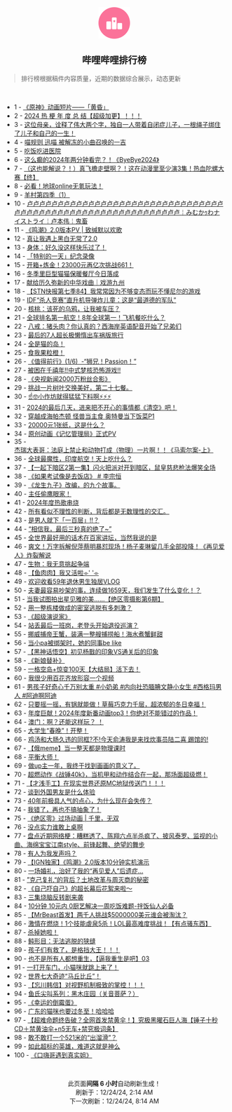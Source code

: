 <div align="center">
    <img src="./assets/icon_rank.png" alt="logo" />
    <h2>哔哩哔哩排行榜</h>
</div>

> 排行榜根据稿件内容质量，近期的数据综合展示，动态更新

<br />

<ul><li><span>1 - <a href=https://www.bilibili.com/BV1mtCNY3EiH target=_blank>《原神》动画短片——「黄昏」</a></span></li><li><span>2 - <a href=https://www.bilibili.com/BV1ozkSYmEpx target=_blank>2024&nbsp;热&nbsp;梗&nbsp;年&nbsp;度&nbsp;总&nbsp;结【超级加更】！！！</a></span></li><li><span>3 - <a href=https://www.bilibili.com/BV1UXkmYcEus target=_blank>这位母亲，诠释了伟大两个字，独自一人带着自闭症儿子，一根绳子绑住了儿子和自己的一生！</a></span></li><li><span>4 - <a href=https://www.bilibili.com/BV18GkBYqEzK target=_blank>喵规则&nbsp;迅喵&nbsp;被解冻的小曲召唤的一吉</a></span></li><li><span>5 - <a href=https://www.bilibili.com/BV1WTktYcE9m target=_blank>吃饭吃进医院</a></span></li><li><span>6 - <a href=https://www.bilibili.com/BV1kxksYnEyp target=_blank>这么癫的2024年两分钟看完？！《ByeBye2024》</a></span></li><li><span>7 - <a href=https://www.bilibili.com/BV12okmYtEzw target=_blank>（这也能解说？！）真飞檐走壁啊？！这在动漫里至少演3集！热血陀螺大赛【终】</a></span></li><li><span>8 - <a href=https://www.bilibili.com/BV1ApkmYQEXc target=_blank>必看！地球online无氪玩法！</a></span></li><li><span>9 - <a href=https://www.bilibili.com/BV12SkuYUEz9 target=_blank>羊村第四季（1）</a></span></li><li><span>10 - <a href=https://www.bilibili.com/BV1ofk2YMETx target=_blank>卢卢卢卢卢卢卢卢卢卢卢卢卢卢卢卢卢卢卢卢卢卢卢卢卢卢卢卢卢卢卢卢卢卢卢卢卢卢卢卢卢卢卢卢卢卢卢卢卢卢卢卢卢卢卢卢卢卢卢￤みむかｩわナイストライ￤卢本伟￤鬼畜</a></span></li><li><span>11 - <a href=https://www.bilibili.com/BV1d6kmYuEox target=_blank>《鸣潮》2.0版本PV&nbsp;|&nbsp;致缄默以欢歌</a></span></li><li><span>12 - <a href=https://www.bilibili.com/BV1iok2YzEM2 target=_blank>真让我遇上黑白无常了2.0</a></span></li><li><span>13 - <a href=https://www.bilibili.com/BV1NjkmYdEfi target=_blank>身体：好久没这样快乐过了！</a></span></li><li><span>14 - <a href=https://www.bilibili.com/BV13RC5YyEuA target=_blank>「特别的一天」纪念录像</a></span></li><li><span>15 - <a href=https://www.bilibili.com/BV1eFkmYqEFJ target=_blank>开箱+炼金！23000元再亿次挑战661！</a></span></li><li><span>16 - <a href=https://www.bilibili.com/BV1DLkbYCEvt target=_blank>冬季里巨型猫猫保暖餐厅今日落成</a></span></li><li><span>17 - <a href=https://www.bilibili.com/BV1HWkwYWETx target=_blank>献给历久弥新的中华戏曲｜戏游九州</a></span></li><li><span>18 - <a href=https://www.bilibili.com/BV1cSkqYWEWa target=_blank>【STN快报第七季84】我常常因为不够变态而玩不懂尼尔的游戏</a></span></li><li><span>19 - <a href=https://www.bilibili.com/BV1qfktYxEXB target=_blank>IDF“杀人竞赛”直升机导弹炸儿童：这是“最道德的军队”</a></span></li><li><span>20 - <a href=https://www.bilibili.com/BV1TgkCY5EVK target=_blank>核桃：该死的乌鸦，让我被车压？</a></span></li><li><span>21 - <a href=https://www.bilibili.com/BV1ndkDYdEhk target=_blank>全球排名第一航空！8年全球第一！飞机餐吃什么？</a></span></li><li><span>22 - <a href=https://www.bilibili.com/BV1D2k1Y4E6y target=_blank>八戒：猪头肉？你认真的？西海岸英语配音开始了兄弟们</a></span></li><li><span>23 - <a href=https://www.bilibili.com/BV1bLkSYNEi5 target=_blank>最后的7人超长极懒惰出车祸版旅行</a></span></li><li><span>24 - <a href=https://www.bilibili.com/BV1NJksYxEGg target=_blank>全是猫的岛！</a></span></li><li><span>25 - <a href=https://www.bilibili.com/BV11PkDYhE3J target=_blank>食我果粒橙！</a></span></li><li><span>26 - <a href=https://www.bilibili.com/BV1mpkhY2EnK target=_blank>《值得前行》(1/6)&nbsp;&nbsp;-“狮兄！Passion！”</a></span></li><li><span>27 - <a href=https://www.bilibili.com/BV1skkUYoEvv target=_blank>被困在千禧年!!中式梦核恐怖游戏!!</a></span></li><li><span>28 - <a href=https://www.bilibili.com/BV1kTkxYpEWC target=_blank>《央视新闻2000万粉丝合影》</a></span></li><li><span>29 - <a href=https://www.bilibili.com/BV1obkuYAEyQ target=_blank>挑战一片树叶交换美好，第二十七餐。</a></span></li><li><span>30 - <a href=https://www.bilibili.com/BV1RfkvYBEnp target=_blank>☝🤓小作坊就得猛猛下料啊⚡⚡⚡</a></span></li><li><span>31 - <a href=https://www.bilibili.com/BV1BDk2YCEXA target=_blank>2024的最后几天，进来把不开心的事情都《清空》吧！</a></span></li><li><span>32 - <a href=https://www.bilibili.com/BV1D2k1Y4Evc target=_blank>穿越成海帕杰顿&nbsp;怪兽当主食&nbsp;奥特曼当下饭菜P1</a></span></li><li><span>33 - <a href=https://www.bilibili.com/BV1SVk4YTEva target=_blank>20000元1张纸，这是什么？</a></span></li><li><span>34 - <a href=https://www.bilibili.com/BV1kekbYhEpd target=_blank>原创动画《记忆管理局》正式PV</a></span></li><li><span>35 - <a href=https://www.bilibili.com/BV1E2kyYBEFq target=_blank>杰瑞大表哥：法庭上禁止和动物打成（物理）一片啊！！《马索尔案-上》</a></span></li><li><span>36 - <a href=https://www.bilibili.com/BV1odkxYUE7Q target=_blank>全球最魔性，印度航空！天上吃什么？</a></span></li><li><span>37 - <a href=https://www.bilibili.com/BV1vFkPYmEL4 target=_blank>【一起下暗区2第一集】闪火把派对开到暗区，鼠皇慈悲枪法爆笑全场</a></span></li><li><span>38 - <a href=https://www.bilibili.com/BV1ChkbYYEyn target=_blank>《如果考试像是去饭店》&nbsp;#&nbsp;李宗恒</a></span></li><li><span>39 - <a href=https://www.bilibili.com/BV1JjkNYdEca target=_blank>《龙生九子》改编，的九个故事。</a></span></li><li><span>40 - <a href=https://www.bilibili.com/BV1oLkqY1E95 target=_blank>主任偷鹰眼家！</a></span></li><li><span>41 - <a href=https://www.bilibili.com/BV1HMktY8Ehi target=_blank>2024年度热歌串烧</a></span></li><li><span>42 - <a href=https://www.bilibili.com/BV1X2kmYNEM2 target=_blank>所有看似不理性的判断，背后都是无数理性的交汇。</a></span></li><li><span>43 - <a href=https://www.bilibili.com/BV1B7kDYQE73 target=_blank>是男人就下「一百层」!!？</a></span></li><li><span>44 - <a href=https://www.bilibili.com/BV1kZkCY3EFo target=_blank>“相信我，最后三秒真的绝了~”</a></span></li><li><span>45 - <a href=https://www.bilibili.com/BV1qDkYYKETZ target=_blank>全世界最好用的话术在百家讲坛，当然我说的是</a></span></li><li><span>46 - <a href=https://www.bilibili.com/BV1khkbYYETH target=_blank>爽文！万字拆解倪萍蔡明暴怼现场！杨子麦琳留几手全部投降！《再见爱人》炸裂解说</a></span></li><li><span>47 - <a href=https://www.bilibili.com/BV1KLkmY4Err target=_blank>生物：我无意挑起争端</a></span></li><li><span>48 - <a href=https://www.bilibili.com/BV1W2ktYeEKj target=_blank>【鱼肉肉】我又活啦⌯&#39;&nbsp;&#39;⌯</a></span></li><li><span>49 - <a href=https://www.bilibili.com/BV1gfkkYQEmx target=_blank>欢迎收看59年退休男生独居VLOG</a></span></li><li><span>50 - <a href=https://www.bilibili.com/BV1swkxYdEHC target=_blank>夫妻最容易吵架的事，连续做1659天，我们发生了什么变化！？</a></span></li><li><span>51 - <a href=https://www.bilibili.com/BV1YckiYTEWf target=_blank>当我试图拍出星见雅的美……【绝区零摄影第6期】</a></span></li><li><span>52 - <a href=https://www.bilibili.com/BV1kfkCY6Et4 target=_blank>用一整栋楼做成的密室逃脱有多刺激？</a></span></li><li><span>53 - <a href=https://www.bilibili.com/BV1TjkmYdExJ target=_blank>《超级演说家》</a></span></li><li><span>54 - <a href=https://www.bilibili.com/BV1uuksYAEAW target=_blank>站丢最后一班岗，老登头开始退役巡演？</a></span></li><li><span>55 - <a href=https://www.bilibili.com/BV1fXkxYQELg target=_blank>挪威捕帝王蟹，装满一整艘捕捞船！海水煮蟹鲜甜</a></span></li><li><span>56 - <a href=https://www.bilibili.com/BV1o4kuYeEkn target=_blank>当小pa被绑架时，她的同事be&nbsp;like</a></span></li><li><span>57 - <a href=https://www.bilibili.com/BV1Axk4YFE5n target=_blank>【黑神话悟空】初见杨戬的印象VS通关后的印象</a></span></li><li><span>58 - <a href=https://www.bilibili.com/BV1T5k1YJEu9 target=_blank>《新娘替补》</a></span></li><li><span>59 - <a href=https://www.bilibili.com/BV1YVkkYpE5n target=_blank>一格空岛+惊变100天【大结局】活下去！</a></span></li><li><span>60 - <a href=https://www.bilibili.com/BV1Q4kAYgER6 target=_blank>我很少用百花齐放形容一个视频</a></span></li><li><span>61 - <a href=https://www.bilibili.com/BV1ESkyYiE5i target=_blank>男孩子好奇心千万别太重&nbsp;#小奶弟&nbsp;#内向社恐腼腆文静小女生&nbsp;#西格玛男人&nbsp;#阿迪啊阿迪</a></span></li><li><span>62 - <a href=https://www.bilibili.com/BV1VNkmYPEJV target=_blank>只要摇一摇，有锅就能做！草莓巧克力千层，超浓郁的冬日幸福！</a></span></li><li><span>63 - <a href=https://www.bilibili.com/BV1HWkiYHEYg target=_blank>年度巨献！2024年度新番动画top3！你绝对不能错过的作品！</a></span></li><li><span>64 - <a href=https://www.bilibili.com/BV1CZkCY3E1d target=_blank>澳门：啊？还能这样玩？&nbsp;！</a></span></li><li><span>65 - <a href=https://www.bilibili.com/BV1XukbYmE3R target=_blank>大学生“春晚”！开整！</a></span></li><li><span>66 - <a href=https://www.bilibili.com/BV1Ztk1YzEai target=_blank>鸡汤和大肠久违的同框?不!今天俞涛我是来找炊事员陆二喜&nbsp;踢馆的!</a></span></li><li><span>67 - <a href=https://www.bilibili.com/BV1PHkmYpEqU target=_blank>【俄meme】当一整天都是物理课时</a></span></li><li><span>68 - <a href=https://www.bilibili.com/BV1f8k1YMERG target=_blank>平衡大师！</a></span></li><li><span>69 - <a href=https://www.bilibili.com/BV1iQkyYNEJS target=_blank>做up主一年，我终于找到画画的意义了。</a></span></li><li><span>70 - <a href=https://www.bilibili.com/BV19rkmYBEhc target=_blank>超燃动作《战锤40k》，当机甲和动作结合在一起，那场面超级燃！</a></span></li><li><span>71 - <a href=https://www.bilibili.com/BV1BVkUY2EPh target=_blank>【才浅手工】在现实世界还原MC地狱传送门！！！</a></span></li><li><span>72 - <a href=https://www.bilibili.com/BV19qk1YYEpx target=_blank>谈到外国男友是什么体验</a></span></li><li><span>73 - <a href=https://www.bilibili.com/BV1a3kbY7EsB target=_blank>40年前极具人气的点心，为什么现在会失传？</a></span></li><li><span>74 - <a href=https://www.bilibili.com/BV1n5ktYxEBx target=_blank>我错了，再也不搞抽象了！</a></span></li><li><span>75 - <a href=https://www.bilibili.com/BV1fekmYVEjX target=_blank>《绝区零》过场动画&nbsp;|&nbsp;千里，无双</a></span></li><li><span>76 - <a href=https://www.bilibili.com/BV1YZkyYcE47 target=_blank>没点实力谁敢上桌啊</a></span></li><li><span>77 - <a href=https://www.bilibili.com/BV1qMkgYiEmX target=_blank>盘点近期网络梗：糟糕透了、陈翔六点半杀疯了、披风泰罗、监视的小曲、海绵宝宝江南style、前锋起舞、绝望的舞步</a></span></li><li><span>78 - <a href=https://www.bilibili.com/BV1dqkmY3Epz target=_blank>有人为我发声吗？</a></span></li><li><span>79 - <a href=https://www.bilibili.com/BV1hEkgYfEuu target=_blank>【IGN独家】《鸣潮》2.0版本10分钟实机演示</a></span></li><li><span>80 - <a href=https://www.bilibili.com/BV1JWkCYvESq target=_blank>一场婚礼，治好了我的“再见爱人”后遗症…</a></span></li><li><span>81 - <a href=https://www.bilibili.com/BV1NTktYwETs target=_blank>”克己复礼“的背后？土地改革与周灭商的秘密</a></span></li><li><span>82 - <a href=https://www.bilibili.com/BV1U1kuYHERj target=_blank>《自己吓自己》的超长幕后花絮来啦～</a></span></li><li><span>83 - <a href=https://www.bilibili.com/BV1rSkqYpE8L target=_blank>三集烧脑反转剧来袭</a></span></li><li><span>84 - <a href=https://www.bilibili.com/BV1QLqaYkERq target=_blank>10分钟&nbsp;10元内&nbsp;0厨艺解决一周吃饭难题-拌饭仙人必备</a></span></li><li><span>85 - <a href=https://www.bilibili.com/BV1KGk1YDEtA target=_blank>【MrBeast首发】两千人挑战$5000000美元谁会被淘汰？</a></span></li><li><span>86 - <a href=https://www.bilibili.com/BV1s1kDYYE27 target=_blank>激情在燃烧！1个技能虐泉5杀！LOL最高难度挑战！【有点骚东西】</a></span></li><li><span>87 - <a href=https://www.bilibili.com/BV15rkmYzEjg target=_blank>杀掉她啦！</a></span></li><li><span>88 - <a href=https://www.bilibili.com/BV1T5k1YJEFp target=_blank>鲀形目：无法逃脱的狭缝</a></span></li><li><span>89 - <a href=https://www.bilibili.com/BV11tkbYvEjW target=_blank>孩子们有救了，是格挡大王！！！</a></span></li><li><span>90 - <a href=https://www.bilibili.com/BV13MkmYwEUs target=_blank>也不是所有人都想重生，【逼我重生是吧】03</a></span></li><li><span>91 - <a href=https://www.bilibili.com/BV1NGk1YDEXt target=_blank>一打开车门，小猫咪就跳上来了！</a></span></li><li><span>92 - <a href=https://www.bilibili.com/BV18bk2YZECG target=_blank>世界七大奇迹“马丘比丘”！</a></span></li><li><span>93 - <a href=https://www.bilibili.com/BV1t5kBYKEma target=_blank>【忘川韩信】对视野机制极致的掌控！！！</a></span></li><li><span>94 - <a href=https://www.bilibili.com/BV1GykmYqEre target=_blank>鱼氏尖叫系列：黑木庄园（关音菩萨？）</a></span></li><li><span>95 - <a href=https://www.bilibili.com/BV1aqqdY1EVQ target=_blank>《幸运的倒霉蛋》</a></span></li><li><span>96 - <a href=https://www.bilibili.com/BV1PUktYAE4y target=_blank>广东的猫咪也要过冬至！哈哈哈</a></span></li><li><span>97 - <a href=https://www.bilibili.com/BV1vxkDYjE45 target=_blank>【超难命题终告破？全网首发禁黄伞！】究极黑曜石巨人海【锤子十秒CD＋禁黄油伞+n5无车+禁究极词条】</a></span></li><li><span>98 - <a href=https://www.bilibili.com/BV1V8ktYLE85 target=_blank>敢不敢打一个521米的“出溜滑”？</a></span></li><li><span>99 - <a href=https://www.bilibili.com/BV1w8kbYNEZc target=_blank>如此超标的英雄，难道这就是神么</a></span></li><li><span>100 - <a href=https://www.bilibili.com/BV17xCKYaEkq target=_blank>《口嗨哥遇到真实姐》</a></span></li></ul>

<br />

<p align=center>此页面<strong>间隔 6 小时</strong>自动刷新生成！<br>刷新于：12/24/24, 2:14 AM<br>下一次刷新：12/24/24, 8:14 AM</p>
